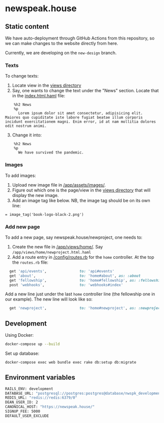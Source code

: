 # newspeak.house

## Static content

We have auto-deployment through GitHub Actions from this repository, so we can make changes to the website directly from here.

Currently, we are developing on the `new-design` branch.

### Texts

To change texts:

1. Locate view in the [views directory](/app/views/home)
2. Say, one wants to change the text under the "News" section. Locate that in the [index.html.haml](/app/views/home/index.html.haml) file:
```haml
    %h2 News
    %p
      Lorem ipsum dolor sit amet consectetur, adipisicing elit. Maiores quo cupiditate iste labore fugiat beatae illum corporis incidunt exercitationem magni. Enim error, id at nam mollitia dolores odit nostrum animi.
```
3. Change it into:
```haml
    %h2 News
    %p
      We have survived the pandemic.
```

### Images

To add images:

1. Upload new image file in [/app/assets/images/](/app/assets/images).
2. Figure out which one is the page/view in the [views directory](/app/views/home) that will display the new image.
3. Add an image tag like below. NB, the image tag should be on its own line:
```haml
= image_tag('book-logo-black-2.png')
```

### Add new page

To add a new page, say newspeak.house/newproject, one needs to:

1. Create the new file in [/app/views/home/](/app/views/home). Say `/app/views/home/newproject.html.haml`
2. Add a route entry in [/config/routes.rb](/config/routes.rb) for the `home` controller. At the top the `routes.rb` file:
```rb
  get 'api/events',               to: 'api#events'
  get 'about',                    to: 'home#about', as: :about
  get 'fellowship',               to: 'home#fellowship', as: :fellowship
  post 'webhooks',                to: 'webhooks#index'
```
Add a new line just under the last `home` controller line (the fellowship one in our example). The new line will look like so:
```rb
  get 'newproject',               to: 'home#newproject', as: :newproject
```

## Development

Using Docker:

```sh
docker-compose up --build
```

Set up database:

```sh
docker-compose exec web bundle exec rake db:setup db:migrate
```

## Environment variables

```sh
RAILS_ENV: development
DATABASE_URL: "postgresql://postgres:postgres@database/nwspk_development"
REDIS_URL: "redis://redis:6379/0"
DEAN_USER_ID: 2
CANONICAL_HOST: "https://newspeak.house/"
SIGNUP_FEE: 5000
DEFAULT_USER_EXCLUDE
```
